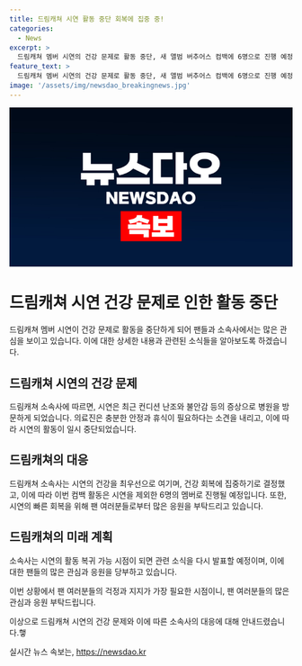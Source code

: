```yaml
---
title: 드림캐쳐 시연 활동 중단 회복에 집중 중!
categories:
  - News
excerpt: >
  드림캐쳐 멤버 시연의 건강 문제로 활동 중단, 새 앨범 버추어스 컴백에 6명으로 진행 예정. 소속사는 건강이 최우선이라며 팬들의 응원으로 회복에 최선을 다할 것을 당부했다. ※팬 여러분의 후원을 바람.
feature_text: >
  드림캐쳐 멤버 시연의 건강 문제로 활동 중단, 새 앨범 버추어스 컴백에 6명으로 진행 예정. 소속사는 건강이 최우선이라며 팬들의 응원으로 회복에 최선을 다할 것을 당부했다. ※팬 여러분의 후원을 바람.
image: '/assets/img/newsdao_breakingnews.jpg'
---
```


<p><img src="/assets/img/newsdao_breakingnews.jpg" alt="firstkoreanews 속보" /></p>

<h1>드림캐쳐 시연 건강 문제로 인한 활동 중단</h1>

<p>드림캐쳐 멤버 시연이 건강 문제로 활동을 중단하게 되어 팬들과 소속사에서는 많은 관심을 보이고 있습니다. 이에 대한 상세한 내용과 관련된 소식들을 알아보도록 하겠습니다.</p>

<h2 data-ke-size="size26">드림캐쳐 시연의 건강 문제</h2>

<p data-ke-size="size16">드림캐쳐 소속사에 따르면, 시연은 최근 컨디션 난조와 불안감 등의 증상으로 병원을 방문하게 되었습니다. 의료진은 충분한 안정과 휴식이 필요하다는 소견을 내리고, 이에 따라 시연의 활동이 일시 중단되었습니다.</p>

<h2 data-ke-size="size26">드림캐쳐의 대응</h2>

<p data-ke-size="size16">드림캐쳐 소속사는 시연의 건강을 최우선으로 여기며, 건강 회복에 집중하기로 결정했고, 이에 따라 이번 컴백 활동은 시연을 제외한 6명의 멤버로 진행될 예정입니다. 또한, 시연의 빠른 회복을 위해 팬 여러분들로부터 많은 응원을 부탁드리고 있습니다.</p>

<h2 data-ke-size="size26">드림캐쳐의 미래 계획</h2>

<p data-ke-size="size16">소속사는 시연의 활동 복귀 가능 시점이 되면 관련 소식을 다시 발표할 예정이며, 이에 대한 팬들의 많은 관심과 응원을 당부하고 있습니다.</p>

<p>이번 상황에서 팬 여러분들의 걱정과 지지가 가장 필요한 시점이니, 팬 여러분들의 많은 관심과 응원 부탁드립니다.</p>

<p>이상으로 드림캐쳐 시연의 건강 문제와 이에 따른 소속사의 대응에 대해 안내드렸습니다.햏<p data-ke-size="size16"></p></p>
실시간 뉴스 속보는, <a href="https://newsdao.kr" rel="dofollow">https://newsdao.kr</a>


